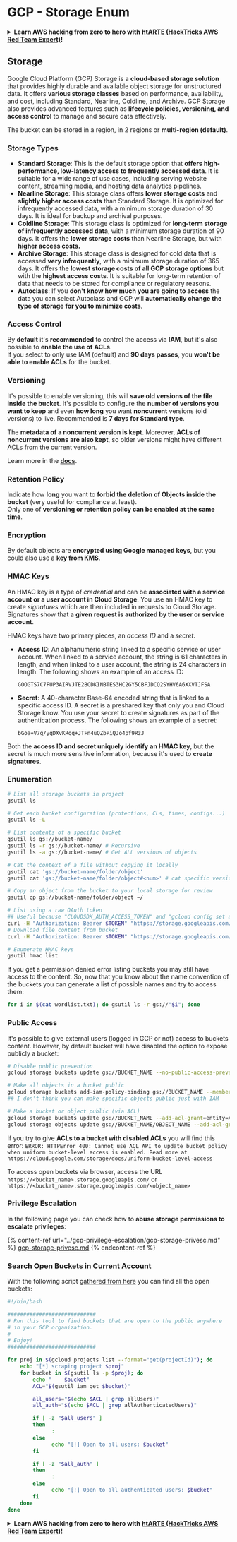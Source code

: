 # GCP - Storage Enum

<details>

<summary><strong>Learn AWS hacking from zero to hero with</strong> <a href="https://training.hacktricks.xyz/courses/arte"><strong>htARTE (HackTricks AWS Red Team Expert)</strong></a><strong>!</strong></summary>

Other ways to support HackTricks:

* If you want to see your **company advertised in HackTricks** or **download HackTricks in PDF** Check the [**SUBSCRIPTION PLANS**](https://github.com/sponsors/carlospolop)!
* Get the [**official PEASS & HackTricks swag**](https://peass.creator-spring.com)
* Discover [**The PEASS Family**](https://opensea.io/collection/the-peass-family), our collection of exclusive [**NFTs**](https://opensea.io/collection/the-peass-family)
* **Join the** 💬 [**Discord group**](https://discord.gg/hRep4RUj7f) or the [**telegram group**](https://t.me/peass) or **follow** me on **Twitter** 🐦 [**@carlospolopm**](https://twitter.com/carlospolopm)**.**
* **Share your hacking tricks by submitting PRs to the** [**HackTricks**](https://github.com/carlospolop/hacktricks) and [**HackTricks Cloud**](https://github.com/carlospolop/hacktricks-cloud) github repos.

</details>

## Storage

Google Cloud Platform (GCP) Storage is a **cloud-based storage solution** that provides highly durable and available object storage for unstructured data. It offers **various storage classes** based on performance, availability, and cost, including Standard, Nearline, Coldline, and Archive. GCP Storage also provides advanced features such as **lifecycle policies, versioning, and access control** to manage and secure data effectively.

The bucket can be stored in a region, in 2 regions or **multi-region (default)**.

### Storage Types

* **Standard Storage**: This is the default storage option that **offers high-performance, low-latency access to frequently accessed data**. It is suitable for a wide range of use cases, including serving website content, streaming media, and hosting data analytics pipelines.
* **Nearline Storage**: This storage class offers **lower storage costs** and **slightly higher access costs** than Standard Storage. It is optimized for infrequently accessed data, with a minimum storage duration of 30 days. It is ideal for backup and archival purposes.
* **Coldline Storage**: This storage class is optimized for **long-term storage of infrequently accessed data**, with a minimum storage duration of 90 days. It offers the **lower storage costs** than Nearline Storage, but with **higher access costs.**
* **Archive Storage**: This storage class is designed for cold data that is accessed **very infrequently**, with a minimum storage duration of 365 days. It offers the **lowest storage costs of all GCP storage options** but with the **highest access costs**. It is suitable for long-term retention of data that needs to be stored for compliance or regulatory reasons.
* **Autoclass**: If you **don't know how much you are going to access** the data you can select Autoclass and GCP will **automatically change the type of storage for you to minimize costs**.

### Access Control

By **default** it's **recommended** to control the access via **IAM**, but it's also possible to **enable the use of ACLs**.\
If you select to only use IAM (default) and **90 days passes**, you **won't be able to enable ACLs** for the bucket.

### Versioning

It's possible to enable versioning, this will **save old versions of the file inside the bucket**. It's possible to configure the **number of versions you want to keep** and even **how long** you want **noncurrent** versions (old versions) to live. Recommended is **7 days for Standard type**.

The **metadata of a noncurrent version is kept**. Moreover, **ACLs of noncurrent versions are also kept**, so older versions might have different ACLs from the current version.

Learn more in the [**docs**](https://cloud.google.com/storage/docs/object-versioning).

### Retention Policy

Indicate how **long** you want to **forbid the deletion of Objects inside the bucket** (very useful for compliance at least).\
Only one of **versioning or retention policy can be enabled at the same time**.

### Encryption

By default objects are **encrypted using Google managed keys**, but you could also use a **key from KMS**.

### HMAC Keys

An HMAC key is a type of _credential_ and can be **associated with a service account or a user account in Cloud Storage**. You use an HMAC key to create _signatures_ which are then included in requests to Cloud Storage. Signatures show that a **given request is authorized by the user or service account**.

HMAC keys have two primary pieces, an _access ID_ and a _secret_.

*   **Access ID**: An alphanumeric string linked to a specific service or user account. When linked to a service account, the string is 61 characters in length, and when linked to a user account, the string is 24 characters in length. The following shows an example of an access ID:

    `GOOGTS7C7FUP3AIRVJTE2BCDKINBTES3HC2GY5CBFJDCQ2SYHV6A6XXVTJFSA`
*   **Secret**: A 40-character Base-64 encoded string that is linked to a specific access ID. A secret is a preshared key that only you and Cloud Storage know. You use your secret to create signatures as part of the authentication process. The following shows an example of a secret:

    `bGoa+V7g/yqDXvKRqq+JTFn4uQZbPiQJo4pf9RzJ`

Both the **access ID and secret uniquely identify an HMAC key**, but the secret is much more sensitive information, because it's used to **create signatures**.

### Enumeration

```bash
# List all storage buckets in project
gsutil ls

# Get each bucket configuration (protections, CLs, times, configs...)
gsutil ls -L

# List contents of a specific bucket
gsutil ls gs://bucket-name/
gsutil ls -r gs://bucket-name/ # Recursive
gsutil ls -a gs://bucket-name/ # Get ALL versions of objects

# Cat the context of a file without copying it locally
gsutil cat 'gs://bucket-name/folder/object'
gsutil cat 'gs://bucket-name/folder/object#<num>' # cat specific version

# Copy an object from the bucket to your local storage for review
gsutil cp gs://bucket-name/folder/object ~/

# List using a raw OAuth token
## Useful because "CLOUDSDK_AUTH_ACCESS_TOKEN" and "gcloud config set auth/access_token_file" doesn't work with gsutil
curl -H "Authorization: Bearer $TOKEN" "https://storage.googleapis.com/storage/v1/b/<storage-name>/o"
# Download file content from bucket
curl -H "Authorization: Bearer $TOKEN" "https://storage.googleapis.com/storage/v1/b/supportstorage-58249/o/flag.txt?alt=media" --output -

# Enumerate HMAC keys
gsutil hmac list
```

If you get a permission denied error listing buckets you may still have access to the content. So, now that you know about the name convention of the buckets you can generate a list of possible names and try to access them:

```bash
for i in $(cat wordlist.txt); do gsutil ls -r gs://"$i"; done
```

### Public Access

It's possible to give external users (logged in GCP or not) access to buckets content. However, by default bucket will have disabled the option to expose publicly a bucket:

```bash
# Disable public prevention
gcloud storage buckets update gs://BUCKET_NAME --no-public-access-prevention

# Make all objects in a bucket public
gcloud storage buckets add-iam-policy-binding gs://BUCKET_NAME --member=allUsers --role=roles/storage.objectViewer
## I don't think you can make specific objects public just with IAM

# Make a bucket or object public (via ACL)
gcloud storage buckets update gs://BUCKET_NAME --add-acl-grant=entity=AllUsers,role=READER
gcloud storage objects update gs://BUCKET_NAME/OBJECT_NAME --add-acl-grant=entity=AllUsers,role=READER
```

If you try to give **ACLs to a bucket with disabled ACLs** you will find this error: `ERROR: HTTPError 400: Cannot use ACL API to update bucket policy when uniform bucket-level access is enabled. Read more at https://cloud.google.com/storage/docs/uniform-bucket-level-access`

To access open buckets via browser, access the URL `https://<bucket_name>.storage.googleapis.com/` or `https://<bucket_name>.storage.googleapis.com/<object_name>`

### Privilege Escalation

In the following page you can check how to **abuse storage permissions to escalate privileges**:

{% content-ref url="../gcp-privilege-escalation/gcp-storage-privesc.md" %}
[gcp-storage-privesc.md](../gcp-privilege-escalation/gcp-storage-privesc.md)
{% endcontent-ref %}

### Search Open Buckets in Current Account

With the following script [gathered from here](https://gitlab.com/gitlab-com/gl-security/security-operations/gl-redteam/gcp\_misc/-/blob/master/find\_open\_buckets.sh) you can find all the open buckets:

```bash
#!/bin/bash

############################
# Run this tool to find buckets that are open to the public anywhere
# in your GCP organization.
#
# Enjoy!
############################

for proj in $(gcloud projects list --format="get(projectId)"); do
    echo "[*] scraping project $proj"
    for bucket in $(gsutil ls -p $proj); do
        echo "    $bucket"
        ACL="$(gsutil iam get $bucket)"

        all_users="$(echo $ACL | grep allUsers)"
        all_auth="$(echo $ACL | grep allAuthenticatedUsers)"

        if [ -z "$all_users" ]
        then
              :
        else
              echo "[!] Open to all users: $bucket"
        fi

        if [ -z "$all_auth" ]
        then
              :
        else
              echo "[!] Open to all authenticated users: $bucket"
        fi
    done
done
```

<details>

<summary><strong>Learn AWS hacking from zero to hero with</strong> <a href="https://training.hacktricks.xyz/courses/arte"><strong>htARTE (HackTricks AWS Red Team Expert)</strong></a><strong>!</strong></summary>

Other ways to support HackTricks:

* If you want to see your **company advertised in HackTricks** or **download HackTricks in PDF** Check the [**SUBSCRIPTION PLANS**](https://github.com/sponsors/carlospolop)!
* Get the [**official PEASS & HackTricks swag**](https://peass.creator-spring.com)
* Discover [**The PEASS Family**](https://opensea.io/collection/the-peass-family), our collection of exclusive [**NFTs**](https://opensea.io/collection/the-peass-family)
* **Join the** 💬 [**Discord group**](https://discord.gg/hRep4RUj7f) or the [**telegram group**](https://t.me/peass) or **follow** me on **Twitter** 🐦 [**@carlospolopm**](https://twitter.com/carlospolopm)**.**
* **Share your hacking tricks by submitting PRs to the** [**HackTricks**](https://github.com/carlospolop/hacktricks) and [**HackTricks Cloud**](https://github.com/carlospolop/hacktricks-cloud) github repos.

</details>
